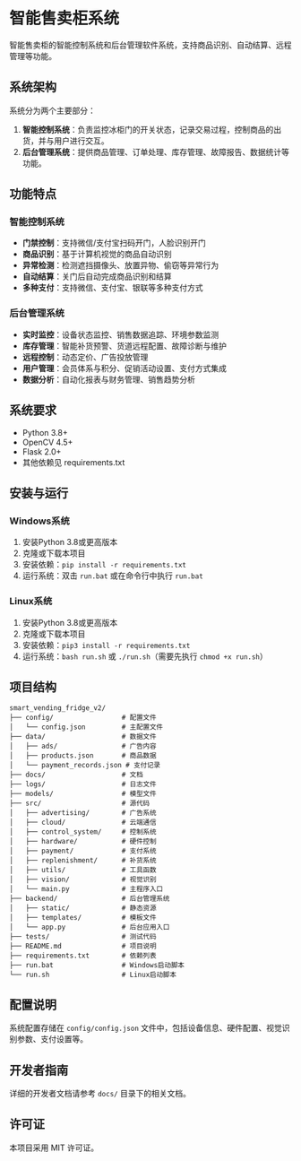 # 智能售卖柜系统

智能售卖柜的智能控制系统和后台管理软件系统，支持商品识别、自动结算、远程管理等功能。

## 系统架构

系统分为两个主要部分：

1. **智能控制系统**：负责监控冰柜门的开关状态，记录交易过程，控制商品的出货，并与用户进行交互。
2. **后台管理系统**：提供商品管理、订单处理、库存管理、故障报告、数据统计等功能。

## 功能特点

### 智能控制系统

- **门禁控制**：支持微信/支付宝扫码开门，人脸识别开门
- **商品识别**：基于计算机视觉的商品自动识别
- **异常检测**：检测遮挡摄像头、放置异物、偷窃等异常行为
- **自动结算**：关门后自动完成商品识别和结算
- **多种支付**：支持微信、支付宝、银联等多种支付方式

### 后台管理系统

- **实时监控**：设备状态监控、销售数据追踪、环境参数监测
- **库存管理**：智能补货预警、货道远程配置、故障诊断与维护
- **远程控制**：动态定价、广告投放管理
- **用户管理**：会员体系与积分、促销活动设置、支付方式集成
- **数据分析**：自动化报表与财务管理、销售趋势分析

## 系统要求

- Python 3.8+
- OpenCV 4.5+
- Flask 2.0+
- 其他依赖见 requirements.txt

## 安装与运行

### Windows系统

1. 安装Python 3.8或更高版本
2. 克隆或下载本项目
3. 安装依赖：`pip install -r requirements.txt`
4. 运行系统：双击 `run.bat` 或在命令行中执行 `run.bat`

### Linux系统

1. 安装Python 3.8或更高版本
2. 克隆或下载本项目
3. 安装依赖：`pip3 install -r requirements.txt`
4. 运行系统：`bash run.sh` 或 `./run.sh`（需要先执行 `chmod +x run.sh`）

## 项目结构

```
smart_vending_fridge_v2/
├── config/                 # 配置文件
│   └── config.json         # 主配置文件
├── data/                   # 数据文件
│   ├── ads/                # 广告内容
│   ├── products.json       # 商品数据
│   └── payment_records.json # 支付记录
├── docs/                   # 文档
├── logs/                   # 日志文件
├── models/                 # 模型文件
├── src/                    # 源代码
│   ├── advertising/        # 广告系统
│   ├── cloud/              # 云端通信
│   ├── control_system/     # 控制系统
│   ├── hardware/           # 硬件控制
│   ├── payment/            # 支付系统
│   ├── replenishment/      # 补货系统
│   ├── utils/              # 工具函数
│   ├── vision/             # 视觉识别
│   └── main.py             # 主程序入口
├── backend/                # 后台管理系统
│   ├── static/             # 静态资源
│   ├── templates/          # 模板文件
│   └── app.py              # 后台应用入口
├── tests/                  # 测试代码
├── README.md               # 项目说明
├── requirements.txt        # 依赖列表
├── run.bat                 # Windows启动脚本
└── run.sh                  # Linux启动脚本
```

## 配置说明

系统配置存储在 `config/config.json` 文件中，包括设备信息、硬件配置、视觉识别参数、支付设置等。

## 开发者指南

详细的开发者文档请参考 `docs/` 目录下的相关文档。

## 许可证

本项目采用 MIT 许可证。
